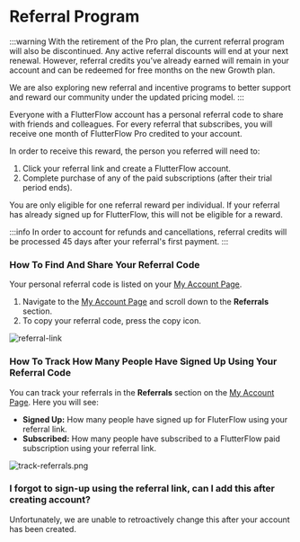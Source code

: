 
# Referral Program

:::warning
With the retirement of the Pro plan, the current referral program will also be discontinued. Any active referral discounts will end at your next renewal. However, referral credits you’ve already earned will remain in your account and can be redeemed for free months on the new Growth plan.

We are also exploring new referral and incentive programs to better support and reward our community under the updated pricing model.
:::

Everyone with a FlutterFlow account has a personal referral code to share with friends and colleagues. For every referral that subscribes, you will receive one month of FlutterFlow Pro credited to your account.

In order to receive this reward, the person you referred will need to:

1. Click your referral link and create a FlutterFlow account.
2. Complete purchase of any of the paid subscriptions (after their trial period ends).

You are only eligible for one referral reward per individual. If your referral has already signed up for FlutterFlow, this will not be eligible for a reward.

:::info
In order to account for refunds and cancellations, referral credits will be processed 45 days after your referral's first payment.
:::

### How To Find And Share Your Referral Code

Your personal referral code is listed on your [My Account Page](https://app.flutterflow.io/account).

1. Navigate to the [My Account Page](https://app.flutterflow.io/account) and scroll down to the **Referrals** section.
2. To copy your referral code, press the copy icon.

![referral-link](imgs/referral-link.avif)

### How To Track How Many People Have Signed Up Using Your Referral Code

You can track your referrals in the **Referrals** section on the [My Account Page](https://app.flutterflow.io/account). Here you will see:

* **Signed Up:** How many people have signed up for FluterFlow using your referral link.
* **Subscribed:** How many people have subscribed to a FlutterFlow paid subscription using your referral link.

![track-referrals.png](imgs/track-referral.avif)

### I forgot to sign-up using the referral link, can I add this after creating account?

Unfortunately, we are unable to retroactively change this after your account has been created.